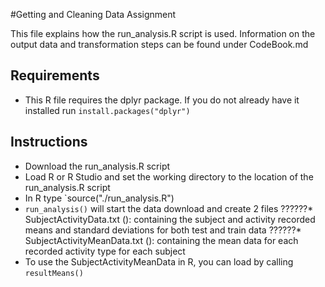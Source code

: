 #Getting and Cleaning Data Assignment

This file explains how the run_analysis.R script is used.
Information on the output data and transformation steps can be found under CodeBook.md

## Requirements
* This R file requires the dplyr package. If you do not already have it installed run `install.packages("dplyr")`

## Instructions
* Download the run_analysis.R script
* Load R or R Studio and set the working directory to the location of the run_analysis.R script
* In R type `source("./run_analysis.R")
* `run_analysis()` will start the data download and create 2 files
??????* SubjectActivityData.txt (): containing the subject and activity recorded means and standard deviations for both test and train data
??????* SubjectActivityMeanData.txt (): containing the mean data for each recorded activity type for each subject
* To use the SubjectActivityMeanData in R, you can load by calling `resultMeans()` 